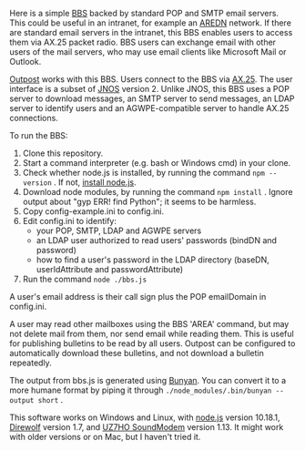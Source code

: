 Here is a simple [BBS](https://en.wikipedia.org/wiki/Bulletin_board_system)
backed by standard POP and SMTP email servers.
This could be useful in an intranet, for example
an [AREDN](https://www.arednmesh.org/) network.
If there are standard email servers in the intranet,
this BBS enables users to access them via AX.25 packet radio.
BBS users can exchange email with other users of the mail servers,
who may use email clients like Microsoft Mail or Outlook.

[Outpost](https://www.outpostpm.org/index.php) works with this BBS.
Users connect to the BBS via [AX.25](https://en.wikipedia.org/wiki/AX.25).
The user interface is a subset of [JNOS](https://www.langelaar.net/jnos2/) version 2.
Unlike JNOS, this BBS uses
a POP server to download messages,
an SMTP server to send messages,
an LDAP server to identify users and
an AGWPE-compatible server to handle AX.25 connections.

To run the BBS:
1. Clone this repository.
2. Start a command interpreter (e.g. bash or Windows cmd) in your clone.
3. Check whether node.js is installed, by running the command `npm --version` .
   If not, [install node.js](https://nodejs.org/en/download/).
4. Download node modules, by running the command `npm install` .
   Ignore output about "gyp ERR! find Python"; it seems to be harmless.
5. Copy config-example.ini to config.ini.
6. Edit config.ini to identify:
   * your POP, SMTP, LDAP and AGWPE servers
   * an LDAP user authorized to read users' passwords (bindDN and password)
   * how to find a user's password in the LDAP directory
     (baseDN, userIdAttribute and passwordAttribute)
7. Run the command `node ./bbs.js`

A user's email address is their call sign plus the POP emailDomain in config.ini.

A user may read other mailboxes using the BBS 'AREA' command, but
may not delete mail from them, nor send email while reading them.
This is useful for publishing bulletins to be read by all users.
Outpost can be configured to automatically download these bulletins,
and not download a bulletin repeatedly.

The output from bbs.js is generated using [Bunyan](https://www.npmjs.com/package/bunyan).
You can convert it to a more humane format by piping it through
`./node_modules/.bin/bunyan --output short` .

This software works on Windows and Linux, with
[node.js](https://nodejs.org/en/) version 10.18.1,
[Direwolf](https://github.com/wb2osz/direwolf) version 1.7,
and [UZ7HO SoundModem](http://uz7.ho.ua/packetradio.htm) version 1.13.
It might work with older versions or on Mac, but I haven't tried it.
